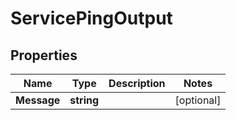 

# ServicePingOutput


## Properties

| Name | Type | Description | Notes |
|------------ | ------------- | ------------- | -------------|
|**Message** | **string** |  |  [optional] |




